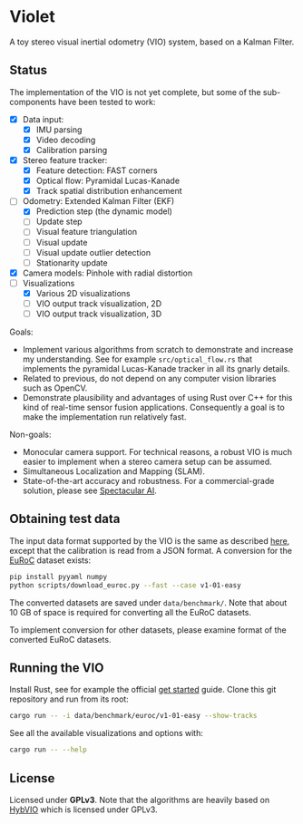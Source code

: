 # Violet

A toy stereo visual inertial odometry (VIO) system, based on a Kalman Filter.

## Status

The implementation of the VIO is not yet complete, but some of the sub-components have been tested to work:

- [X] Data input:
  - [X] IMU parsing
  - [X] Video decoding
  - [X] Calibration parsing
- [X] Stereo feature tracker:
  - [X] Feature detection: FAST corners
  - [X] Optical flow: Pyramidal Lucas-Kanade
  - [X] Track spatial distribution enhancement
- [ ] Odometry: Extended Kalman Filter (EKF)
  - [X] Prediction step (the dynamic model)
  - [ ] Update step
  - [ ] Visual feature triangulation
  - [ ] Visual update
  - [ ] Visual update outlier detection
  - [ ] Stationarity update
- [X] Camera models: Pinhole with radial distortion
- [ ] Visualizations
  - [X] Various 2D visualizations
  - [ ] VIO output track visualization, 2D
  - [ ] VIO output track visualization, 3D

Goals:

* Implement various algorithms from scratch to demonstrate and increase my understanding. See for example `src/optical_flow.rs` that implements the pyramidal Lucas-Kanade tracker in all its gnarly details.
* Related to previous, do not depend on any computer vision libraries such as OpenCV.
* Demonstrate plausibility and advantages of using Rust over C++ for this kind of real-time sensor fusion applications. Consequently a goal is to make the implementation run relatively fast.

Non-goals:

* Monocular camera support. For technical reasons, a robust VIO is much easier to implement when a stereo camera setup can be assumed.
* Simultaneous Localization and Mapping (SLAM).
* State-of-the-art accuracy and robustness. For a commercial-grade solution, please see [Spectacular AI](https://www.spectacularai.com/).

## Obtaining test data

The input data format supported by the VIO is the same as described [here](https://github.com/AaltoML/vio_benchmark#benchmark-data-format), except that the calibration is read from a JSON format. A conversion for the [EuRoC](https://projects.asl.ethz.ch/datasets/doku.php?id=kmavvisualinertialdatasets) dataset exists:

```bash
pip install pyyaml numpy
python scripts/download_euroc.py --fast --case v1-01-easy
```

The converted datasets are saved under `data/benchmark/`. Note that about 10 GB of space is required for converting all the EuRoC datasets.

To implement conversion for other datasets, please examine format of the converted EuRoC datasets.

## Running the VIO

Install Rust, see for example the official [get started](https://www.rust-lang.org/learn/get-started) guide. Clone this git repository and run from its root:

```bash
cargo run -- -i data/benchmark/euroc/v1-01-easy --show-tracks
```

See all the available visualizations and options with:

```bash
cargo run -- --help
```

## License

Licensed under **GPLv3**. Note that the algorithms are heavily based on [HybVIO](https://github.com/SpectacularAI/HybVIO) which is licensed under GPLv3.

